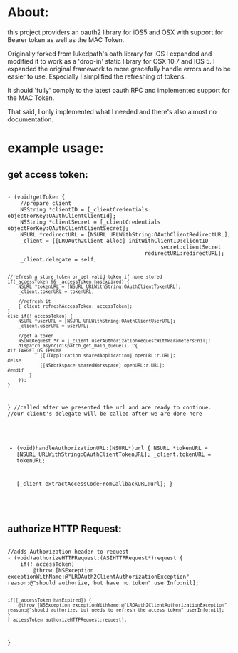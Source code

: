 <h1>About:</h1>
this project providers an oauth2 library for iOS5 and OSX with support for Bearer token as well as the MAC Token. 

Originally forked from lukedpath's oath library for iOS I expanded and modified it to work as a 'drop-in' static library for OSX 10.7 and IOS 5.
I expanded the original framework to more gracefully handle errors and to be easier to use. Especially I simplified the refreshing of tokens.

It should 'fully' comply to the latest oauth RFC and implemented support for the MAC Token. 

That said, I only implemented what I needed and there's also almost no documentation.

<h1>example usage:</h1>
<h2>get access token:</h2>
<code>
- (void)getToken {
	//prepare client
	NSString *clientID = [_clientCredentials objectForKey:OAuthClientClientId];
	NSString *clientSecret = [_clientCredentials objectForKey:OAuthClientClientSecret];
	NSURL *redirectURL = [NSURL URLWithString:OAuthClientRedirectURL];	
	_client = [[LROAuth2Client alloc] initWithClientID:clientID
	 											secret:clientSecret
	 									   redirectURL:redirectURL];
	_client.delegate = self;
	
	//refresh a store token or get valid token if none stored
	if(_accessToken && _accessToken.hasExpired) {
		NSURL *tokenURL = [NSURL URLWithString:OAuthClientTokenURL];
		_client.tokenURL = tokenURL;

		//refresh it 
		[_client refreshAccessToken:_accessToken];			
	}
	else if(!_accessToken) {
		NSURL *userURL = [NSURL URLWithString:OAuthClientUserURL];
		_client.userURL = userURL;

		//get a token
		NSURLRequest *r = [_client userAuthorizationRequestWithParameters:nil];
        dispatch_async(dispatch_get_main_queue(), ^{
    #if TARGET_OS_IPHONE
				[[UIApplication sharedApplication] openURL:r.URL];
    #else
                [[NSWorkspace sharedWorkspace] openURL:r.URL];
    #endif
            }
        });
	}
}
//called after we presented the url and are ready to continue.
//our client's delegate will be called  after we are done here
- (void)handleAuthorizationURL:(NSURL*)url {
	NSURL *tokenURL = [NSURL URLWithString:OAuthClientTokenURL];
	_client.tokenURL = tokenURL;

	[_client extractAccessCodeFromCallbackURL:url];
}
</code>	

<h2>authorize HTTP Request:</h2>
<code>
//adds Authorization header to request 
- (void)authorizeHTTPRequest:(ASIHTTPRequest*)request {
	if(!_accessToken)
		@throw [NSException exceptionWithName:@"LROAuth2ClientAuthorizationException" reason:@"should authorize, but have no token" userInfo:nil];

	if([_accessToken hasExpired]) {
		@throw [NSException exceptionWithName:@"LROAuth2ClientAuthorizationException" reason:@"should authorize, but needs to refresh the access token" userInfo:nil];
	}
	[_accessToken authorizeHTTPRequest:request];
}
</code>